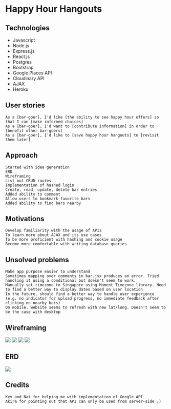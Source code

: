 # Happy Hour Hangouts

## Technologies
- Javascript
- Node.js
- Express.js
- React.js
- Postgres
- Bootstrap
- Google Places API
- Cloudinary API
- AJAX
- Heroku

## User stories
    As a [bar-goer], I'd like [the ability to see happy hour offers] so that I can [make informed choices]
    As a [bar-goer], I'd want to [contribute information] in order to [benefit other bar-goers]
    As a [bar-goer], I'd like to [save happy hour hangouts] to [revisit them later]

## Approach
    Started with idea generation
    ERD
    Wireframing
    List out CRUD routes
    Implementation of hashed login
    Create, read, update, delete bar entries
    Added ability to comment
    Allow users to bookmark favorite bars
    Added ability to find bars nearby

## Motivations
    Develop familiarity with the usage of APIs
    To learn more about AJAX and its use cases
    To be more proficient with hashing and cookie usage
    Become more comfortable with writing database queries

## Unsolved problems
    Make app purpose easier to understand
    Sometimes mapping over comments in bar.jsx produces an error. Tried handling it using a conditional but doesn't seem to work. 
    Manually set timezone to Singapore using Moment Timezone library. Need to find a better way to display dates based on user location
    In the future, should find a better way to handle user experience (e.g. no indicator for upload progress, no immediate feedback after clicking on nearby bars)
    On mobile, website seems to refresh with new lat/long. Doesn't seem to be the case with desktop

## Wireframing
![](https://github.com/benjacoblee/happy-hour-hangouts/blob/master/images/wireframe.jpg)
![](https://github.com/benjacoblee/happy-hour-hangouts/blob/master/images/homepage.png)
![](https://github.com/benjacoblee/happy-hour-hangouts/blob/master/images/form.png)
![](https://github.com/benjacoblee/happy-hour-hangouts/blob/master/images/entry.png)

## ERD
![](https://github.com/benjacoblee/happy-hour-hangouts/blob/master/images/erd.jpg)

## Credits
    Kev and Nat for helping me with implementation of Google API
    Akira for pointing out that API can only be used from server-side ;)
